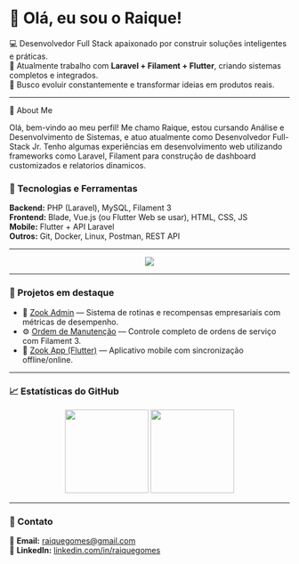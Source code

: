 # 👋 Olá, eu sou o Raique!

💻 Desenvolvedor Full Stack apaixonado por construir soluções inteligentes e práticas.  
🚀 Atualmente trabalho com **Laravel + Filament + Flutter**, criando sistemas completos e integrados.  
🎯 Busco evoluir constantemente e transformar ideias em produtos reais.

---

🚀 About Me

Olá, bem-vindo ao meu perfil! Me chamo Raique, estou cursando Análise e Desenvolvimento de Sistemas, e atuo atualmente como Desenvolvedor Full-Stack Jr. Tenho algumas experiências em desenvolvimento web utilizando frameworks como Laravel, Filament para construção de dashboard customizados e relatorios dinamicos.

### 🧠 Tecnologias e Ferramentas
<div align="left">
  
  **Backend:** PHP (Laravel), MySQL, Filament 3  
  **Frontend:** Blade, Vue.js (ou Flutter Web se usar), HTML, CSS, JS  
  **Mobile:** Flutter + API Laravel  
  **Outros:** Git, Docker, Linux, Postman, REST API
  
</div>

---

<p align="center">
  <a href="https://skillicons.dev">
    <img src="https://skillicons.dev/icons?i=git,kubernetes,docker,vue,vscode,visualstudio,php,nodejs,mysql,jquery,js" />
  </a>
</p>

---

### 📂 Projetos em destaque
- 🧾 [Zook Admin](https://github.com/raiquegomes/zook-admin) — Sistema de rotinas e recompensas empresariais com métricas de desempenho.  
- ⚙️ [Ordem de Manutenção](https://github.com/raiquegomes/maintenance-system) — Controle completo de ordens de serviço com Filament 3.  
- 📱 [Zook App (Flutter)](https://github.com/raiquegomes/zook-app) — Aplicativo mobile com sincronização offline/online.

---

### 📈 Estatísticas do GitHub
<p align="center">
  <img height="150em" src="https://github-readme-stats.vercel.app/api?username=raiquegomes&show_icons=true&theme=dracula"/>
  <img height="150em" src="https://github-readme-stats.vercel.app/api/top-langs/?username=raiquegomes&layout=compact&theme=dracula"/>
</p>

---

### 💬 Contato
📧 **Email:** raiquegomes@gmail.com  
🔗 **LinkedIn:** [linkedin.com/in/raiquegomes](https://linkedin.com/in/raiquegomes)  
